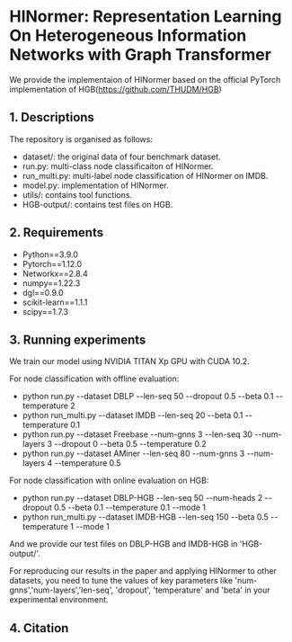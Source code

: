 # HINormer: Representation Learning On Heterogeneous Information Networks with Graph Transformer

We provide the implementaion of HINormer based on the official PyTorch implementation of HGB(https://github.com/THUDM/HGB)

## 1. Descriptions
The repository is organised as follows:

- dataset/: the original data of four benchmark dataset.
- run.py: multi-class node classificaiton of HINormer.
- run_multi.py: multi-label node classification of HINormer on IMDB.
- model.py: implementation of HINormer.
- utils/: contains tool functions.
- HGB-output/: contains test files on HGB.


## 2. Requirements

- Python==3.9.0
- Pytorch==1.12.0
- Networkx==2.8.4
- numpy==1.22.3
- dgl==0.9.0
- scikit-learn==1.1.1
- scipy==1.7.3

## 3. Running experiments

We train our model using NVIDIA TITAN Xp GPU with CUDA 10.2.

For node classification with offline evaluation:

- python run.py --dataset DBLP --len-seq 50 --dropout 0.5 --beta 0.1 --temperature 2
- python run_multi.py --dataset IMDB --len-seq 20 --beta 0.1 --temperature 0.1
- python run.py --dataset Freebase --num-gnns 3 --len-seq 30 --num-layers 3 --dropout 0 --beta 0.5 --temperature 0.2
- python run.py --dataset AMiner --len-seq 80 --num-gnns 3 --num-layers 4 --temperature 0.5

For node classification with online evaluation on HGB:

- python run.py --dataset DBLP-HGB --len-seq 50 --num-heads 2 --dropout 0.5 --beta 0.1 --temperature 0.1 --mode 1
- python run_multi.py --dataset IMDB-HGB --len-seq 150 --beta 0.5 --temperature 1 --mode 1

And we provide our test files on DBLP-HGB and IMDB-HGB in 'HGB-output/'.

For reproducing our results in the paper and applying HINormer to other datasets, you need to tune the values of key parameters like 'num-gnns','num-layers','len-seq', 'dropout', 'temperature' and 'beta'  in your experimental environment. 
## 4. Citation
